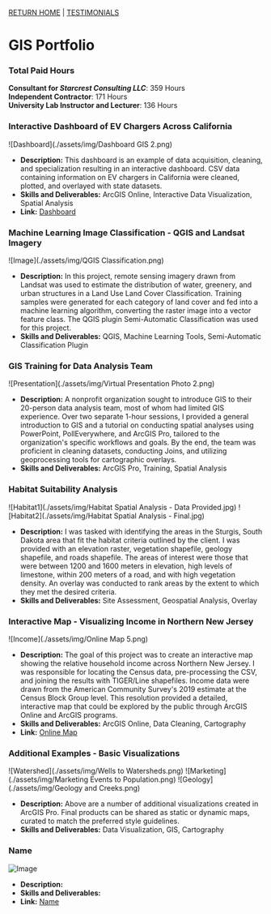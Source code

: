 [RETURN HOME](https://cjknoble.github.io/) | [TESTIMONIALS](./testimonials.html)

# GIS Portfolio 

### Total Paid Hours 
**Consultant for _Starcrest Consulting LLC_**: 359 Hours <br>
**Independent Contractor**: 171 Hours <br>
**University Lab Instructor and Lecturer**: 136 Hours

### Interactive Dashboard of EV Chargers Across California
![Dashboard](./assets/img/Dashboard GIS 2.png)
- **Description:** This dashboard is an example of data acquisition, cleaning, and specialization resulting in an interactive dashboard. CSV data containing information on EV chargers in California were cleaned, plotted, and overlayed with state datasets.
- **Skills and Deliverables:** ArcGIS Online, Interactive Data Visualization, Spatial Analysis
- **Link:** [Dashboard](https://montclair.maps.arcgis.com/apps/dashboards/d4113e3aeaea44529c3d5a37b35877f1)

### Machine Learning Image Classification - QGIS and Landsat Imagery 
![Image](./assets/img/QGIS Classification.png)
- **Description:** In this project, remote sensing imagery drawn from Landsat was used to estimate the distribution of water, greenery, and urban structures in a Land Use Land Cover Classification. Training samples were generated for each category of land cover and fed into a machine learning algorithm, converting the raster image into a vector feature class. The QGIS plugin Semi-Automatic Classification was used for this project. 
- **Skills and Deliverables:** QGIS, Machine Learning Tools, Semi-Automatic Classification Plugin

### GIS Training for Data Analysis Team
![Presentation](./assets/img/Virtual Presentation Photo 2.png)
- **Description:** A nonprofit organization sought to introduce GIS to their 20-person data analysis team, most of whom had limited GIS experience. Over two separate 1-hour sessions, I provided a general introduction to GIS and a tutorial on conducting spatial analyses using PowerPoint, PollEverywhere, and ArcGIS Pro, tailored to the organization's specific workflows and goals. By the end, the team was proficient in cleaning datasets, conducting Joins, and utilizing geoprocessing tools for cartographic overlays.
- **Skills and Deliverables:** ArcGIS Pro, Training, Spatial Analysis

### Habitat Suitability Analysis
![Habitat1](./assets/img/Habitat Spatial Analysis - Data Provided.jpg)
![Habitat2](./assets/img/Habitat Spatial Analysis - Final.jpg)
- **Description:** I was tasked with identifying the areas in the Sturgis, South Dakota area that fit the habitat criteria outlined by the client. I was provided with an elevation raster, vegetation shapefile, geology shapefile, and roads shapefile. The areas of interest were those that were between 1200 and 1600 meters in elevation, high levels of limestone, within 200 meters of a road, and with high vegetation density. An overlay was conducted to rank areas by the extent to which they met the desired criteria.
- **Skills and Deliverables:** Site Assessment, Geospatial Analysis, Overlay

### Interactive Map - Visualizing Income in Northern New Jersey
![Income](./assets/img/Online Map 5.png)
- **Description:** The goal of this project was to create an interactive map showing the relative household income across Northern New Jersey. I was responsible for locating the Census data, pre-processing the CSV, and joining the results with TIGER/Line shapefiles. Income data were drawn from the American Community Survey's 2019 estimate at the Census Block Group level. This resolution provided a detailed, interactive map that could be explored by the public through ArcGIS Online and ArcGIS programs.
- **Skills and Deliverables:** ArcGIS Online, Data Cleaning, Cartography
- **Link:** [Online Map](https://services9.arcgis.com/QHXEWAb0pE2rvfbb/arcgis/rest/services/Median_Income_Map__Online_/FeatureServer)

### Additional Examples - Basic Visualizations
![Watershed](./assets/img/Wells to Watersheds.png)
![Marketing](./assets/img/Marketing Events to Population.png)
![Geology](./assets/img/Geology and Creeks.png)
- **Description:** Above are a number of additional visualizations created in ArcGIS Pro. Final products can be shared as static or dynamic maps, curated to match the preferred style guidelines.
- **Skills and Deliverables:** Data Visualization, GIS, Cartography

### Name
![Image](./assets/img/.png)
- **Description:** 
- **Skills and Deliverables:** 
- **Link:** [Name](link)
